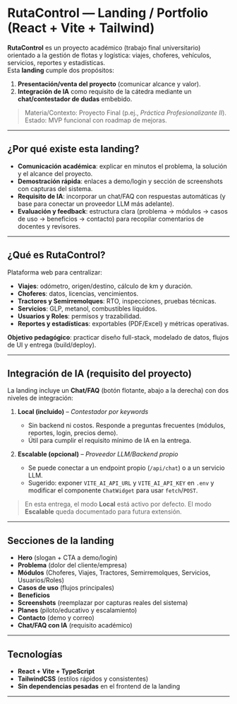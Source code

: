 # RutaControl — Landing / Portfolio (React + Vite + Tailwind)

**RutaControl** es un proyecto académico (trabajo final universitario) orientado a la gestión de flotas y logística: viajes, choferes, vehículos, servicios, reportes y estadísticas.  
Esta **landing** cumple dos propósitos:
1) **Presentación/venta del proyecto** (comunicar alcance y valor).  
2) **Integración de IA** como requisito de la cátedra mediante un **chat/contestador de dudas** embebido.

> Materia/Contexto: Proyecto Final (p.ej., *Práctica Profesionalizante II*).  
> Estado: MVP funcional con roadmap de mejoras.

---

## ¿Por qué existe esta landing?

- **Comunicación académica**: explicar en minutos el problema, la solución y el alcance del proyecto.
- **Demostración rápida**: enlaces a demo/login y sección de screenshots con capturas del sistema.
- **Requisito de IA**: incorporar un chat/FAQ con respuestas automáticas (y base para conectar un proveedor LLM más adelante).
- **Evaluación y feedback**: estructura clara (problema → módulos → casos de uso → beneficios → contacto) para recopilar comentarios de docentes y revisores.

---

## ¿Qué es RutaControl?

Plataforma web para centralizar:
- **Viajes**: odómetro, origen/destino, cálculo de km y duración.
- **Choferes**: datos, licencias, vencimientos.
- **Tractores y Semirremolques**: RTO, inspecciones, pruebas técnicas.
- **Servicios**: GLP, metanol, combustibles líquidos.
- **Usuarios y Roles**: permisos y trazabilidad.
- **Reportes y estadísticas**: exportables (PDF/Excel) y métricas operativas.

**Objetivo pedagógico**: practicar diseño full-stack, modelado de datos, flujos de UI y entrega (build/deploy).

---

## Integración de IA (requisito del proyecto)

La landing incluye un **Chat/FAQ** (botón flotante, abajo a la derecha) con dos niveles de integración:

1. **Local (incluido)** – *Contestador por keywords*  
   - Sin backend ni costos. Responde a preguntas frecuentes (módulos, reportes, login, precios demo).
   - Útil para cumplir el requisito mínimo de IA en la entrega.

2. **Escalable (opcional)** – *Proveedor LLM/Backend propio*  
   - Se puede conectar a un endpoint propio (`/api/chat`) o a un servicio LLM.  
   - Sugerido: exponer `VITE_AI_API_URL` y `VITE_AI_API_KEY` en `.env` y modificar el componente `ChatWidget` para usar `fetch`/`POST`.

> En esta entrega, el modo **Local** está activo por defecto. El modo **Escalable** queda documentado para futura extensión.

---

## Secciones de la landing

- **Hero** (slogan + CTA a demo/login)  
- **Problema** (dolor del cliente/empresa)  
- **Módulos** (Choferes, Viajes, Tractores, Semirremolques, Servicios, Usuarios/Roles)  
- **Casos de uso** (flujos principales)  
- **Beneficios**  
- **Screenshots** (reemplazar por capturas reales del sistema)  
- **Planes** (piloto/educativo y escalamiento)  
- **Contacto** (demo y correo)  
- **Chat/FAQ con IA** (requisito académico)

---

## Tecnologías

- **React + Vite + TypeScript**
- **TailwindCSS** (estilos rápidos y consistentes)
- **Sin dependencias pesadas** en el frontend de la landing

---
